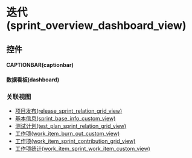 # 迭代(sprint_overview_dashboard_view)  <!-- {docsify-ignore-all} -->



## 控件
#### CAPTIONBAR(captionbar)
#### 数据看板(dashboard)


### 关联视图
  * [项目发布(release_sprint_relation_grid_view)](app/view/release_sprint_relation_grid_view)
  * [基本信息(sprint_base_info_custom_view)](app/view/sprint_base_info_custom_view)
  * [测试计划(test_plan_sprint_relation_grid_view)](app/view/test_plan_sprint_relation_grid_view)
  * [工作项(work_item_burn_out_custom_view)](app/view/work_item_burn_out_custom_view)
  * [工作项(work_item_sprint_contribution_grid_view)](app/view/work_item_sprint_contribution_grid_view)
  * [工作项统计(work_item_sprint_work_item_custom_view)](app/view/work_item_sprint_work_item_custom_view)

<script>
 const { createApp } = Vue
  createApp({
    data() {
      return {

      }
    }
  }).use(ElementPlus).mount('#app')
</script>